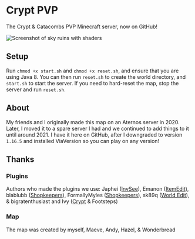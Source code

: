 # Crypt PVP
The Crypt & Catacombs PVP Minecraft server, now on GitHub!

![Screenshot of sky ruins with shaders](https://i.imgur.com/To3ECEh.png)

## Setup
Run `chmod +x start.sh` and `chmod +x reset.sh`, and ensure that you are using Java 8. You can then run `reset.sh` to create the world directory, and `start.sh` to start the server. If you need to hard-reset the map, stop the server and run `reset.sh`. 

## About
My friends and I originally made this map on an Aternos server in 2020. Later, I moved it to a spare server I had and we continued to add things to it until around 2021. I have it here on GitHub, after I downgraded to version `1.16.5` and installed ViaVersion so you can play on any version!

## Thanks

### Plugins
Authors who made the plugins we use: Japhei ([InvSee](https://www.spigotmc.org/resources/invsee.60500/)), Emanon ([ItemEdit](https://www.spigotmc.org/resources/itemedit-1-8-x-1-20-x.40993/)), blablubb ([Shopkeepers](https://dev.bukkit.org/projects/shopkeepers/)), FormallyMyles ([Shopkeepers](https://dev.bukkit.org/projects/shopkeepers/)), sk89q ([World Edit](https://dev.bukkit.org/projects/worldedit/)), & bigratenthusiast and Ivy ([Crypt](https://github.com/bigratenthusiast/crypt) & Footsteps)

### Map
The map was created by myself, Maeve, Andy, Hazel, & Wonderbread
